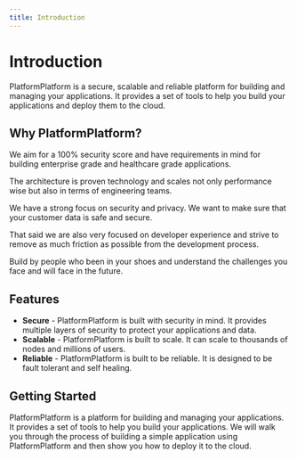 ```yaml
---
title: Introduction
---
```

# Introduction

PlatformPlatform is a secure, scalable and reliable platform for building and managing your applications. It provides a set of tools to help you build your applications and deploy them to the cloud.

## Why PlatformPlatform?

We aim for a 100% security score and have requirements in mind for building enterprise grade and healthcare grade applications.

The architecture is proven technology and scales not only performance wise but also in terms of engineering teams.

We have a strong focus on security and privacy. We want to make sure that your customer data is safe and secure.

That said we are also very focused on developer experience and strive to remove as much friction as possible from the development process.

Build by people who been in your shoes and understand the challenges you face and will face in the future.

## Features
* **Secure** - PlatformPlatform is built with security in mind. It provides multiple layers of security to protect your applications and data.
* **Scalable** - PlatformPlatform is built to scale. It can scale to thousands of nodes and millions of users.
* **Reliable** - PlatformPlatform is built to be reliable. It is designed to be fault tolerant and self healing.

## Getting Started
PlatformPlatform is a platform for building and managing your applications. It provides a set of tools to help you build your applications.
We will walk you through the process of building a simple application using PlatformPlatform and then show you how to deploy it to the cloud.